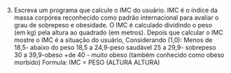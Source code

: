 
3. Escreva um programa que calcule o IMC do usuário. IMC é o índice da massa corpórea reconhecido como padrão internacional para avaliar o grau de sobrepeso e obesidade. O IMC é calculado dividindo o peso (em kg) pela altura ao quadrado (em metros). Depois que calcular o IMC mostre o IMC é a situação do usuário, Considerando (1,0):
Menos de 18,5- abaixo do peso
18,5 a 24,9-peso saudável
25 a 29,9- sobrepeso
30 a 39,9-obeso
+de 40 - muito obeso (também conhecido como obeso morbido)
Formula: IMC = PESO (ALTURA ALTURA)